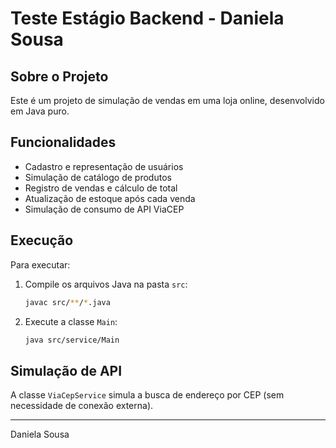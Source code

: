 # Teste Estágio Backend - Daniela Sousa

## Sobre o Projeto
Este é um projeto de simulação de vendas em uma loja online, desenvolvido em Java puro.

## Funcionalidades
- Cadastro e representação de usuários
- Simulação de catálogo de produtos
- Registro de vendas e cálculo de total
- Atualização de estoque após cada venda
- Simulação de consumo de API ViaCEP

## Execução
Para executar:

1. Compile os arquivos Java na pasta `src`:
   ```bash
   javac src/**/*.java
   ```

2. Execute a classe `Main`:
   ```bash
   java src/service/Main
   ```

## Simulação de API
A classe `ViaCepService` simula a busca de endereço por CEP (sem necessidade de conexão externa).

---
Daniela Sousa